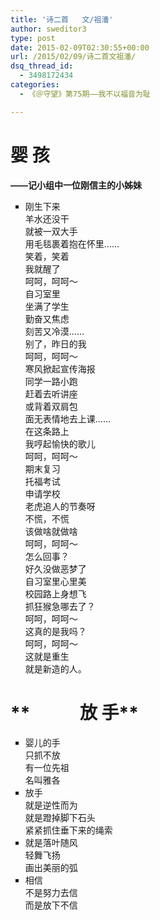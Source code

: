```yaml
---
title: '诗二首   文/祖潘'
author: sweditor3
type: post
date: 2015-02-09T02:30:55+00:00
url: /2015/02/09/诗二首文祖潘/
dsq_thread_id:
  - 3498172434
categories:
  - 《＠守望》第75期——我不以福音为耻

---
```

# **婴 孩** 
  
**——记小组中一位刚信主的小姊妹**

<ul style="list-style-type: square;">
  <li>
    刚生下来<br /> 羊水还没干<br /> 就被一双大手<br /> 用毛毯裹着抱在怀里……<br /> 笑着，笑着<br /> 我就醒了<br /> 呵呵，呵呵～<br /> 自习室里<br /> 坐满了学生<br /> 勤奋又焦虑<br /> 刻苦又冷漠……<br /> 别了，昨日的我<br /> 呵呵，呵呵～<br /> 寒风掀起宣传海报<br /> 同学一路小跑<br /> 赶着去听讲座<br /> 或背着双肩包<br /> 面无表情地去上课……<br /> 在这条路上<br /> 我哼起愉快的歌儿<br /> 呵呵，呵呵～<br /> 期末复习<br /> 托福考试<br /> 申请学校<br /> 老虎追人的节奏呀<br /> 不慌，不慌<br /> 该做啥就做啥<br /> 呵呵，呵呵～<br /> 怎么回事？<br /> 好久没做恶梦了<br /> 自习室里心里美<br /> 校园路上身想飞<br /> 抓狂猴急哪去了？<br /> 呵呵，呵呵～<br /> 这真的是我吗？<br /> 呵呵，呵呵～<br /> 这就是重生<br /> 就是新造的人。
  </li>
</ul>

# **            放 手**

<ul style="list-style-type: square;">
  <li>
    婴儿的手<br /> 只抓不放<br /> 有一位先祖<br /> 名叫雅各
  </li>
  <li>
    放手<br /> 就是逆性而为<br /> 就是蹬掉脚下石头<br /> 紧紧抓住垂下来的绳索
  </li>
  <li>
    就是落叶随风<br /> 轻舞飞扬<br /> 画出美丽的弧
  </li>
  <li>
    相信<br /> 不是努力去信<br /> 而是放下不信
  </li>
</ul>